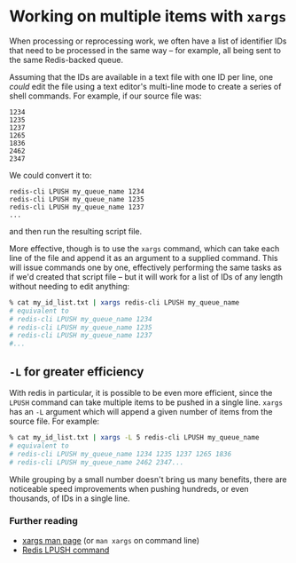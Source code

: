 # Working on multiple items with `xargs`

When processing or reprocessing work, we often have a list of identifier IDs that need to be processed in the same way – for example, all being sent to the same Redis-backed queue.

Assuming that the IDs are available in a text file with one ID per line, one _could_ edit the file using a text editor's multi-line mode to create a series of shell commands. For example, if our source file was:

```
1234
1235
1237
1265
1836
2462
2347
```

We could convert it to:

```
redis-cli LPUSH my_queue_name 1234
redis-cli LPUSH my_queue_name 1235
redis-cli LPUSH my_queue_name 1237
...
```

and then run the resulting script file.

More effective, though is to use the `xargs` command, which can take each line of the file and append it as an argument to a supplied command. This will issue commands one by one, effectively performing the same tasks as if we'd created that script file – but it will work for a list of IDs of any length without needing to edit anything:

```bash
% cat my_id_list.txt | xargs redis-cli LPUSH my_queue_name
# equivalent to
# redis-cli LPUSH my_queue_name 1234
# redis-cli LPUSH my_queue_name 1235
# redis-cli LPUSH my_queue_name 1237
#...
```

## `-L` for greater efficiency

With redis in particular, it is possible to be even more efficient, since the `LPUSH` command can take multiple items to be pushed in a single line. `xargs` has an `-L` argument which will append a given number of items from the source file. For example:

```bash
% cat my_id_list.txt | xargs -L 5 redis-cli LPUSH my_queue_name
# equivalent to
# redis-cli LPUSH my_queue_name 1234 1235 1237 1265 1836
# redis-cli LPUSH my_queue_name 2462 2347...
```

While grouping by a small number doesn't bring us many benefits, there are noticeable speed improvements when pushing hundreds, or even thousands, of IDs in a single line.

### Further reading

* [xargs man page](http://man7.org/linux/man-pages/man1/xargs.1.html) (or `man xargs` on command line)
* [Redis LPUSH command](http://redis.io/commands/lpush)
